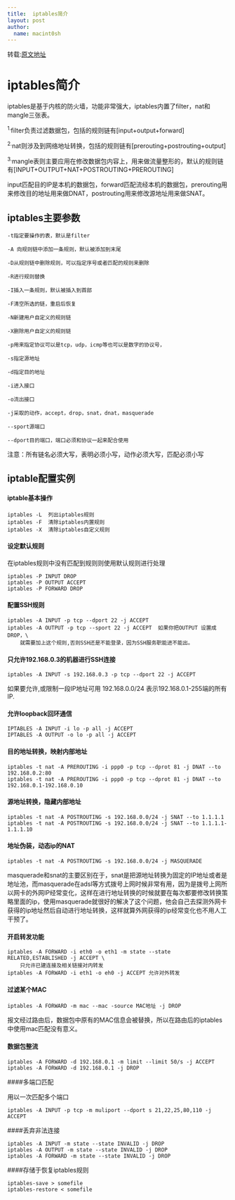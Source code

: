 ```yaml
---
title:  iptables简介
layout: post
author:
  name: macint0sh
---
```


转载:[原文地址](http://www.liusuping.com/ubuntu-linux/iptables-firewall-setting.html)
#  iptables简介 

iptables是基于内核的防火墙，功能非常强大，iptables内置了filter，nat和mangle三张表。

<sup>1.</sup>filter负责过滤数据包，包括的规则链有[input+output+forward]

<sup>2.</sup>nat则涉及到网络地址转换，包括的规则链有[prerouting+postrouting+output]

<sup>3.</sup>mangle表则主要应用在修改数据包内容上，用来做流量整形的，默认的规则链有[INPUT+OUTPUT+NAT+POSTROUTING+PREROUTING]

input匹配目的IP是本机的数据包，forward匹配流经本机的数据包，prerouting用来修改目的地址用来做DNAT，postrouting用来修改源地址用来做SNAT。

## iptables主要参数

    -t指定要操作的表，默认是filter    

    -A 向规则链中添加一条规则，默认被添加到末尾

    -D从规则链中删除规则，可以指定序号或者匹配的规则来删除

    -R进行规则替换

    -I插入一条规则，默认被插入到首部

    -F清空所选的链，重启后恢复

    -N新建用户自定义的规则链

    -X删除用户自定义的规则链

    -p用来指定协议可以是tcp，udp，icmp等也可以是数字的协议号，

    -s指定源地址

    -d指定目的地址

    -i进入接口

    -o流出接口

    -j采取的动作，accept，drop，snat，dnat，masquerade

    --sport源端口

    --dport目的端口，端口必须和协议一起来配合使用

注意：所有链名必须大写，表明必须小写，动作必须大写，匹配必须小写

## iptable配置实例

#### iptable基本操作

    iptables -L  列出iptables规则
    iptables -F  清除iptables内置规则
    iptables -X  清除iptables自定义规则

#### 设定默认规则

在iptables规则中没有匹配到规则则使用默认规则进行处理

    iptables -P INPUT DROP
    iptables -P OUTPUT ACCEPT
    iptables -P FORWARD DROP

#### 配置SSH规则

    iptables -A INPUT -p tcp --dport 22 -j ACCEPT
    iptables -A OUTPUT -p tcp --sport 22 -j ACCEPT  如果你把OUTPUT 设置成DROP，\    
        就需要加上这个规则,否则SSH还是不能登录，因为SSH服务职能进不能出。

#### 只允许192.168.0.3的机器进行SSH连接

    iptables -A INPUT -s 192.168.0.3 -p tcp --dport 22 -j ACCEPT

如果要允许,或限制一段IP地址可用 192.168.0.0/24 表示192.168.0.1-255端的所有IP.

#### 允许loopback回环通信

    IPTABLES -A INPUT -i lo -p all -j ACCEPT
    IPTABLES -A OUTPUT -o lo -p all -j ACCEPT

#### 目的地址转换，映射内部地址

    iptables -t nat -A PREROUTING -i ppp0 -p tcp --dprot 81 -j DNAT --to 192.168.0.2:80
    iptables -t nat -A PREROUTING -i ppp0 -p tcp --dprot 81 -j DNAT --to 192.168.0.1-192.168.0.10

#### 源地址转换，隐藏内部地址

    iptables -t nat -A POSTROUTING -s 192.168.0.0/24 -j SNAT --to 1.1.1.1
    iptables -t nat -A POSTROUTING -s 192.168.0.0/24 -j SNAT --to 1.1.1.1-1.1.1.10

#### 地址伪装，动态ip的NAT

    iptables -t nat -A POSTROUTING -s 192.168.0.0/24 -j MASQUERADE

masquerade和snat的主要区别在于，snat是把源地址转换为固定的IP地址或者是地址池，而masquerade在adsl等方式拨号上网时候非常有用，因为是拨号上网所以网卡的外网IP经常变化，这样在进行地址转换的时候就要在每次都要修改转换策略里面的ip，使用masquerade就很好的解决了这个问题，他会自己去探测外网卡获得的ip地址然后自动进行地址转换，这样就算外网获得的ip经常变化也不用人工干预了。

#### 开启转发功能

    iptables -A FORWARD -i eth0 -o eth1 -m state --state RELATED,ESTABLISHED -j ACCEPT \       
        只允许已建连接及相关链接对内转发
    iptables -A FORWARD -i eth1 -o eh0 -j ACCEPT 允许对外转发

#### 过滤某个MAC

    iptables -A FORWARD -m mac --mac -source MAC地址 -j DROP

报文经过路由后，数据包中原有的MAC信息会被替换，所以在路由后的iptables中使用mac匹配没有意义。

#### 数据包整流

    iptables -A FORWARD -d 192.168.0.1 -m limit --limit 50/s -j ACCEPT
    iptables -A FORWARD -d 192.168.0.1 -j DROP

####多端口匹配

用以一次匹配多个端口

    iptables -A INPUT -p tcp -m muliport --dport s 21,22,25,80,110 -j ACCEPT

####丢弃非法连接

    iptables -A INPUT -m state --state INVALID -j DROP
    iptables -A OUTPUT -m state --state INVALID -j DROP
    iptables -A FORWARD -m state --state INVALID -j DROP

####存储于恢复iptables规则

    iptables-save > somefile
    iptables-restore < somefile
